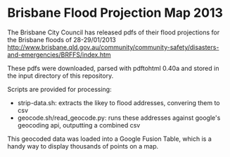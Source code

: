 # Brisbane Flood Projection Map 2013

The Brisbane City Council has released pdfs of their flood projections for the Brisbane floods of 28-29/01/2013
http://www.brisbane.qld.gov.au/community/community-safety/disasters-and-emergencies/BRFFS/index.htm

These pdfs were downloaded, parsed with pdftohtml 0.40a and stored in the input directory of this repository.

Scripts are provided for processing:

* strip-data.sh: extracts the likey to flood addresses, convering them to csv
* geocode.sh/read_geocode.py: runs these addresses against google's geocoding api, outputting a combined csv

This geocoded data was loaded into a Google Fusion Table, which is a handy way to display thousands of points on a map.



